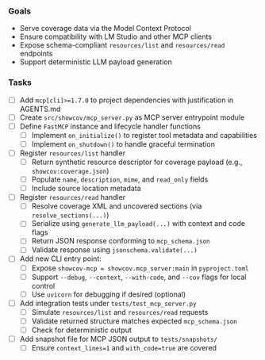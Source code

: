 ### Goals
- Serve coverage data via the Model Context Protocol
- Ensure compatibility with LM Studio and other MCP clients
- Expose schema-compliant `resources/list` and `resources/read` endpoints
- Support deterministic LLM payload generation

### Tasks

- [ ] Add `mcp[cli]>=1.7.0` to project dependencies with justification in AGENTS.md
- [ ] Create `src/showcov/mcp_server.py` as MCP server entrypoint module
- [ ] Define `FastMCP` instance and lifecycle handler functions
  - [ ] Implement `on_initialize()` to register tool metadata and capabilities
  - [ ] Implement `on_shutdown()` to handle graceful termination
- [ ] Register `resources/list` handler
  - [ ] Return synthetic resource descriptor for coverage payload (e.g., `showcov:coverage.json`)
  - [ ] Populate `name`, `description`, `mime`, and `read_only` fields
  - [ ] Include source location metadata
- [ ] Register `resources/read` handler
  - [ ] Resolve coverage XML and uncovered sections (via `resolve_sections(...)`)
  - [ ] Serialize using `generate_llm_payload(...)` with context and code flags
  - [ ] Return JSON response conforming to `mcp_schema.json`
  - [ ] Validate response using `jsonschema.validate(...)`
- [ ] Add new CLI entry point:
  - [ ] Expose `showcov-mcp = showcov.mcp_server:main` in `pyproject.toml`
  - [ ] Support `--debug`, `--context`, `--with-code`, and `--cov` flags for local control
  - [ ] Use `uvicorn` for debugging if desired (optional)
- [ ] Add integration tests under `tests/test_mcp_server.py`
  - [ ] Simulate `resources/list` and `resources/read` requests
  - [ ] Validate returned structure matches expected `mcp_schema.json`
  - [ ] Check for deterministic output
- [ ] Add snapshot file for MCP JSON output to `tests/snapshots/`
  - [ ] Ensure `context_lines=1` and `with_code=true` are covered
